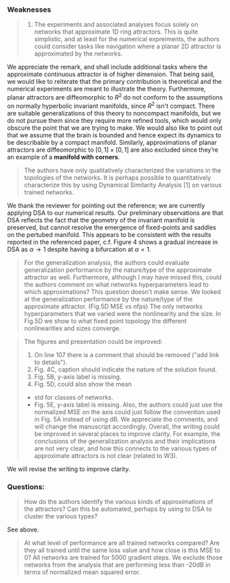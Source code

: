 ### Weaknesses
> 1. The experiments and associated analyses focus solely on networks that approximate 1D ring attractors.
> This is quite simplistic, and at least for the numerical expreiments, the authors could consider tasks like navigation where a planar 2D attractor is approximated by the networks.

We appreciate the remark, and shall include additional tasks where the approximate continuous attractor is of higher dimension.
That being said, we would like to reiterate that the primary contribution is theoretical and the numerical experiments are meant to illustrate the theory.
Furthermore, planar attractors are diffeomorphic to $R^2$ do not conform to the assumptions on normally hyperbolic invariant manifolds, since $R^2$ isn't compact.
There are suitable generalizations of this theory to noncompact manifolds, but we do not pursue them since they require more refined tools, which would only obscure the point that we are trying to make.
We would also like to point out that we assume that the brain is bounded and hence expect its dynamics to be describable by a compact manifold.
Similarly, approximations of planar attractors are diffeomorphic to $[0,1]\times[0,1]$ are also excluded since they’re an example of a **manifold with corners**.

> The authors have only qualitatively characterized the variations in the topologies of the networks. It is perhaps possible to quantitatively characterize this by using Dynamical Similarity Analysis [1] on various trained networks.

We thank the reviewer for pointing out the reference; we are currently applying DSA to our numerical results.
Our preliminary observations are that DSA reflects the fact that the geometry of the invariant manifold is preserved, but cannot resolve the emergence of fixed-points and saddles on the pertubed manifold.
This appears to be consistent with the results reported in the referenced paper, c.f. Figure 4 shows a gradual increase in DSA as $\alpha \to 1$ despite having a bifurcation at $\alpha = 1$.


> For the generalization analysis, the authors could evaluate generalization performance by the nature/type of the approximate attractor as well. Furthermore, although I may have missed this, could the authors comment on what networks hyperparameters lead to which approximations?
This question doesn’t make sense.
We looked at the generalization performance by the nature/type of the approximate attractor. (Fig.5D MSE vs nfps)
The only networks hyperparameters that we varied were the nonlinearity and the size.
In Fig.5D we show to what fixed point topology the different nonlinearities and sizes converge.

> The figures and presentation could be improved:
> 1. On line 107 there is a comment that should be removed ("add link to details").
> 2. Fig. 4C, caption should indicate the nature of the solution found.
> 3. Fig. 5B, y-axis label is missing.
> 4. Fig. 5D, could also show the mean
> - std for classes of networks.
> - Fig. 5E, y-axis label is missing. Also, the authors could just use
> the normalized MSE on the axis could just follow the convention used in
> Fig. 5A instead of using dB.
We appreciate the comments, and will change the manuscript accordingly.
> Overall, the writing could be improved in several places to improve clarity. For example, the conclusions of the generalization analysis and their implications are not very clear, and how this connects to the various types of approximate attractors is not clear (related to W3).

We will revise the writing to improve clarity.
### Questions:

> How do the authors identify the various kinds of approximations of the attractors? Can this be automated, perhaps by using to DSA to cluster the various types?

See above.

> At what level of performance are all trained networks compared? Are they all trained until the same loss value and how close is this MSE to 0?
All networks are trained for 5000 gradient steps.
We exclude those networks from the analysis that are performing less than -20dB in terms of normalized mean squared error.
